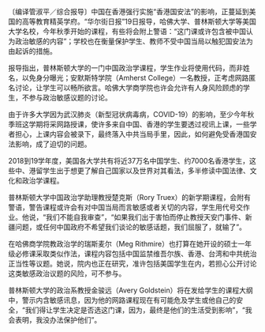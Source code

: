 〔编译管淑平／综合报导〕中国在香港强行实施“香港国安法”的影响，正蔓延到美国的高等教育精英学府。“华尔街日报”19日报导，哈佛大学、普林斯顿大学等美国大学名校，今年秋季开始的课程，有些将会附上警语：“这门课或许包含被中国认为政治敏感的内容”；学校也在衡量保护学生、教师不受中国当局以触犯国安法为由起诉的措施。

报导指出，普林斯顿大学的一门中国政治学课程，学生作业将使用代码，而非姓名，以免身分曝光；安默斯特学院（Amherst College）一名教授，正考虑网路匿名讨论，让学生可以畅所欲言。哈佛大学商学院也许会允许有人身风险顾虑的学生，不参与政治敏感议题的讨论。

由于许多大学因为武汉肺炎（新型冠状病毒病，COVID-19）的影响，至少今年秋季班这学期将采网路授课，使许多来自中国、香港的学生要透过视讯上课，一些学者担心，上课内容会被录下，最终落入中共当局手里，因此，如何避免受香港国安法影响，成了迫切的问题。

2018到19学年度，美国各大学共有将近37万名中国学生、约7000名香港学生，这些中、港留学生出于想更了解自己国家以及世界对其看法，多半修读中国法律、文化和政治学课程。

普林斯顿大学中国政治学助理教授楚克斯（Rory Truex）的新学期课程，会附有警语，警告课程或许会有对中国当局而言敏感或者关切的内容，学生用代号交作业。他说，“我们不能自我审查”，“如果我们出于害怕而停止教授天安门事件、新疆问题，或任何中国政府不希望我们谈论的敏感话题，我们屈服了，就输了”。

在哈佛商学院教政治学的瑞斯麦尔（Meg Rithmire）也打算在她开设的硕士一年级必修课采取类似作法，课程内容包括中国监禁维吾尔族、香港、台湾和中共统治正当性等议题。她说，院内也正在研究，准许包括美国学生在内，若担心公开讨论这类敏感政治议题的风险，可不参与。

普林斯顿大学的政治系教授金骏远（Avery Goldstein）将在发给学生的课程大纲中，警示内含敏感讯息，因为他的网路课程现在有可能危及学生或他自己的安全，“我们得让学生决定是否选这门课，因为，最终是他们的生活受到影响”，“我会表明，我没办法保护他们”。 
